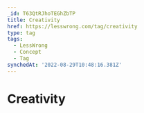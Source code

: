 ```yaml
---
_id: T63QtRJhoTEGhZbTP
title: Creativity
href: https://lesswrong.com/tag/creativity
type: tag
tags:
  - LessWrong
  - Concept
  - Tag
synchedAt: '2022-08-29T10:48:16.381Z'
---
```

# Creativity

